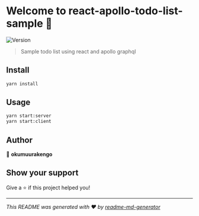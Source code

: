 # Welcome to react-apollo-todo-list-sample 👋
![Version](https://img.shields.io/badge/version-0.1.0-blue.svg?cacheSeconds=2592000)

> Sample todo list using react and apollo graphql

## Install

```sh
yarn install
```

## Usage

```sh
yarn start:server
yarn start:client
```

## Author

👤 **okumuurakengo**


## Show your support

Give a ⭐️ if this project helped you!


***
_This README was generated with ❤️ by [readme-md-generator](https://github.com/kefranabg/readme-md-generator)_